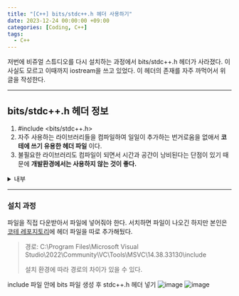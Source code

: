 ```yaml
---
title: "[C++] bits/stdc++.h 헤더 사용하기"
date: 2023-12-24 00:00:00 +09:00
categories: [Coding, C++]
tags:
  - C++
---
```


저번에 비쥬얼 스튜디오를 다시 설치하는 과정에서 bits/stdc++.h 헤더가 사라졌다. 이 사실도 모르고 이때까지 iostream을 쓰고 있었다. 이 헤더의 존재를 자주 까먹어서 위 글을 작성한다.

***

## bits/stdc++.h 헤더 정보

1. #include <bits/stdc++.h>
2. 자주 사용하는 라이브러리들을 컴파일하여 일일이 추가하는 번거로움을 없애서 **코테에 쓰기 유용한 헤더 파일** 이다.
3. 불필요한 라이브러리도 컴파일이 되면서 시간과 공간이 낭비된다는 단점이 있기 때문에 **개발환경에서는 사용하지 않는 것이 좋다.**

<details>
<summary><bits/stdc++.h> 내부</summary>

<div markdown="1">
***

```
#pragma once
#include <cctype>
#include <cerrno>
#include <cfloat>
#include <ciso646>
#include <climits>
#include <clocale>
#include <cmath>
#include <csetjmp>
#include <csignal>
#include <cstdarg>
#include <cstddef>
#include <cstdio>
#include <cstdlib>
#include <cstring>
#include <ctime>

#include <ccomplex>
#include <cfenv>
#include <cinttypes>
#include <cstdalign>
#include <cstdbool>
#include <cstdint>
#include <ctgmath>
#include <cwchar>
#include <cwctype>

// C++
#include <algorithm>
#include <bitset>
#include <complex>
#include <deque>
#include <exception>
#include <fstream>
#include <functional>
#include <iomanip>
#include <ios>
#include <iosfwd>
#include <iostream>
#include <istream>
#include <iterator>
#include <limits>
#include <list>
#include <locale>
#include <map>
#include <memory>
#include <new>
#include <numeric>
#include <ostream>
#include <queue>
#include <set>
#include <sstream>
#include <stack>
#include <stdexcept>
#include <streambuf>
#include <string>
#include <typeinfo>
#include <utility>
#include <valarray>
#include <vector>
#include <array>
#include <atomic>
#include <chrono>
#include <condition_variable>
#include <forward_list>
#include <future>
#include <initializer_list>
#include <mutex>
#include <random>
#include <ratio>
#include <regex>
#include <scoped_allocator>
#include <system_error>
#include <thread>
#include <tuple>
#include <typeindex>
#include <type_traits>
#include <unordered_map>
#include <unordered_set>
```
</div>
</details>

***

### 설치 과정

파일을 직접 다운받아서 파일에 넣어줘야 한다. 서치하면 파일이 나오긴 하지만 본인은 [코테 레포지토리](https://github.com/doyeonghyun/Coding-test/tree/main/%ED%97%A4%EB%8D%94%ED%8C%8C%EC%9D%BC)에 헤더 파일을 따로 추가해뒀다.

> 경로: C:\Program Files\Microsoft Visual Studio\2022\Community\VC\Tools\MSVC\14.38.33130\include
>
> 설치 환경에 따라 경로의 차이가 있을 수 있다.

include 파일 안에 bits 파일 생성 후 stdc++.h 헤더 넣기
![image](https://github.com/doyeonghyun/doyeonghyun.github.io/assets/68155575/cca5b82b-53e9-4971-b7d3-73861393d564)
![image](https://github.com/doyeonghyun/doyeonghyun.github.io/assets/68155575/c8a9d2c0-4a25-4565-92c0-66b15d1e3c30)

